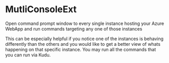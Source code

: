 # MutliConsoleExt
Open command prompt window to every single instance hosting your Azure WebApp and run commands targeting any one of those instances

This can be especially helpful if you notice one of the instances is behaving differently than the others and you would like to get a better view of whats happening on that specific instance.
You may run all the commands that you can run via Kudu.
